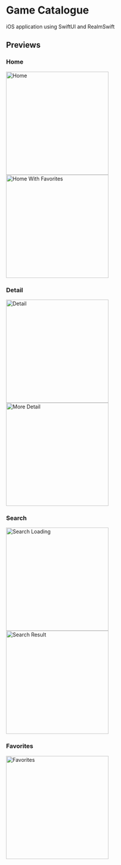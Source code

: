 # Game Catalogue

iOS application using SwiftUI and RealmSwift

## Previews

### Home
<img src="screenshots/Home1.png" alt="Home" width="280">
<img src="screenshots/Home2.png" alt="Home With Favorites" width="280">

### Detail
<img src="screenshots/Detail.png" alt="Detail" width="280">
<img src="screenshots/DetailMore.png" alt="More Detail" width="280">

### Search
<img src="screenshots/SearchLoading.png" alt="Search Loading" width="280">
<img src="screenshots/SearchResult.png" alt="Search Result" width="280">

### Favorites
<img src="screenshots/Favorites.png" alt="Favorites" width="280">
